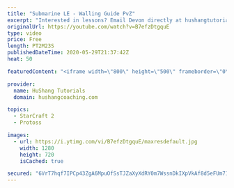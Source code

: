 ```yaml
---
title: "Submarine LE - Walling Guide PvZ"
excerpt: "Interested in lessons? Email Devon directly at hushangtutorials@outlook.com ------------------------------------------------------------------------------------------------------- Want to support HuShang Tutorials directly? Patreon is a website where you can contribute a monthly donation that will help"
originalUrl: https://youtube.com/watch?v=B7efzDtgquE
type: video
price: Free
length: PT2M23S
publishedDateTime: 2020-05-29T21:37:42Z
heat: 50

featuredContent: "<iframe width=\"800\" height=\"500\" frameborder=\"0\" src=\"https://www.youtube.com/embed/B7efzDtgquE\" allow=\"accelerometer; autoplay; encrypted-media; gyroscope; picture-in-picture\" allowfullscreen></iframe>"

provider:
  name: HuShang Tutorials
  domain: hushangcoaching.com

topics:
  - StarCraft 2
  - Protoss

images:
  - url: https://i.ytimg.com/vi/B7efzDtgquE/maxresdefault.jpg
    width: 1280
    height: 720
    isCached: true

secured: "6VrT7hqf7IPCp43ZgA6MpuOfSsTJZaXyXdRY0m7WssnDkIXpVkAf8d5eFUm71hWwWT+pbihFrAXenVWaUSM7/DRC+Yjr07fmSIh59BMIIkul0Qo/Dlu/zWGBjQv60IwDlRz8EZ017OtbEqMyr5iu3oGIIrclNBYjyNxfzVSkacyAmzICLJ38LSxOcFlMQEYmPObZRhtwQNfcl8DBwBkN+cLh/qRd5Zce6SwJecK7jLcID91YV8uOw1qT5AVCAmxt7FSoU6W1Pvpv9X7rhKqcEt8/VXInJfe7SGkZuu4bTi56mDu7Syr/yc1dqHw6LsvMKPZnux7xO6zD09dnljDzRgBJHYqYjTA0t85OD0cEZHyTYByqkJ+xVSc+jrhYuYpRf4NeEXT05sc6DSssaDbCpRL3SdDfH7BG4oA9FStj0oY=;cr/ifk2ruCDvjjb9Ysw9Wg=="
---
```


